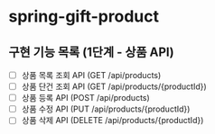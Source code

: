 # spring-gift-product

## 구현 기능 목록 (1단계 - 상품 API)

- [ ] 상품 목록 조회 API (GET /api/products)
- [ ] 상품 단건 조회 API (GET /api/products/{productId})
- [ ] 상품 등록 API (POST /api/products)
- [ ] 상품 수정 API (PUT /api/products/{productId})
- [ ] 상품 삭제 API (DELETE /api/products/{productId})

